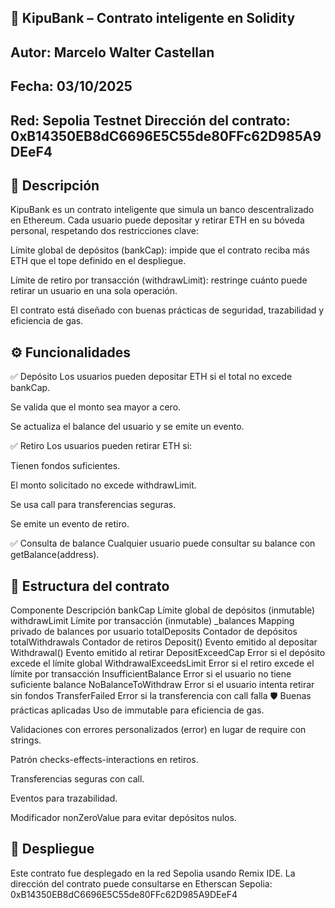 ## 🏦 KipuBank – Contrato inteligente en Solidity
## Autor: Marcelo Walter Castellan 
## Fecha: 03/10/2025 
## Red: Sepolia Testnet Dirección del contrato: 0xB14350EB8dC6696E5C55de80FFc62D985A9DEeF4

## 📌 Descripción
KipuBank es un contrato inteligente que simula un banco descentralizado en Ethereum. Cada usuario puede depositar y retirar ETH en su bóveda personal, respetando dos restricciones clave:

Límite global de depósitos (bankCap): impide que el contrato reciba más ETH que el tope definido en el despliegue.

Límite de retiro por transacción (withdrawLimit): restringe cuánto puede retirar un usuario en una sola operación.

El contrato está diseñado con buenas prácticas de seguridad, trazabilidad y eficiencia de gas.

## ⚙️ Funcionalidades
✅ Depósito
Los usuarios pueden depositar ETH si el total no excede bankCap.

Se valida que el monto sea mayor a cero.

Se actualiza el balance del usuario y se emite un evento.

✅ Retiro
Los usuarios pueden retirar ETH si:

Tienen fondos suficientes.

El monto solicitado no excede withdrawLimit.

Se usa call para transferencias seguras.

Se emite un evento de retiro.

✅ Consulta de balance
Cualquier usuario puede consultar su balance con getBalance(address).

## 🧱 Estructura del contrato
Componente	Descripción
bankCap	Límite global de depósitos (inmutable)
withdrawLimit	Límite por transacción (inmutable)
_balances	Mapping privado de balances por usuario
totalDeposits	Contador de depósitos
totalWithdrawals	Contador de retiros
Deposit()	Evento emitido al depositar
Withdrawal()	Evento emitido al retirar
DepositExceedCap	Error si el depósito excede el límite global
WithdrawalExceedsLimit	Error si el retiro excede el límite por transacción
InsufficientBalance	Error si el usuario no tiene suficiente balance
NoBalanceToWithdraw	Error si el usuario intenta retirar sin fondos
TransferFailed	Error si la transferencia con call falla
🛡️ Buenas prácticas aplicadas
Uso de immutable para eficiencia de gas.

Validaciones con errores personalizados (error) en lugar de require con strings.

Patrón checks-effects-interactions en retiros.

Transferencias seguras con call.

Eventos para trazabilidad.

Modificador nonZeroValue para evitar depósitos nulos.

## 🚀 Despliegue
Este contrato fue desplegado en la red Sepolia usando Remix IDE. 
La dirección del contrato puede consultarse en Etherscan Sepolia:
0xB14350EB8dC6696E5C55de80FFc62D985A9DEeF4


